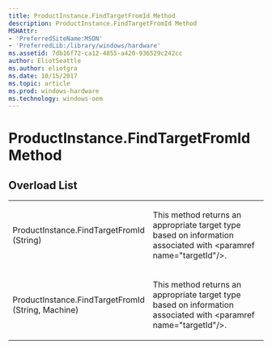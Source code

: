 ```yaml
---
title: ProductInstance.FindTargetFromId Method
description: ProductInstance.FindTargetFromId Method
MSHAttr:
- 'PreferredSiteName:MSDN'
- 'PreferredLib:/library/windows/hardware'
ms.assetid: 7db16f72-ca12-4855-a420-936529c242cc
author: EliotSeattle
ms.author: eliotgra
ms.date: 10/15/2017
ms.topic: article
ms.prod: windows-hardware
ms.technology: windows-oem
---
```


# ProductInstance.FindTargetFromId Method


## <span id="Overload_List"></span><span id="overload_list"></span><span id="OVERLOAD_LIST"></span>Overload List


<table>
<colgroup>
<col width="50%" />
<col width="50%" />
</colgroup>
<tbody>
<tr class="odd">
<td><p>ProductInstance.FindTargetFromId (String)</p></td>
<td><p>This method returns an appropriate target type based on information associated with &lt;paramref name=&quot;targetId&quot;/&gt;.</p></td>
</tr>
<tr class="even">
<td><p>ProductInstance.FindTargetFromId (String, Machine)</p></td>
<td><p>This method returns an appropriate target type based on information associated with &lt;paramref name=&quot;targetId&quot;/&gt;.</p></td>
</tr>
</tbody>
</table>

 

 

 






